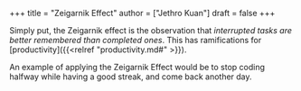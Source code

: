 +++
title = "Zeigarnik Effect"
author = ["Jethro Kuan"]
draft = false
+++

Simply put, the Zeigarnik effect is the observation that _interrupted
tasks are better remembered than completed ones_. This has
ramifications for [productivity]({{<relref "productivity.md#" >}}).

An example of applying the Zeigarnik Effect would be to stop coding
halfway while having a good streak, and come back another day.